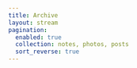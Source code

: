 ```yaml
---
title: Archive
layout: stream
pagination:
  enabled: true
  collection: notes, photos, posts
  sort_reverse: true
---
```

